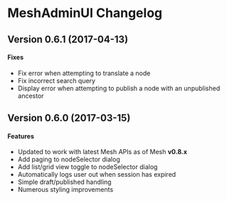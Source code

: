 # MeshAdminUI Changelog

## Version 0.6.1 (2017-04-13)

#### Fixes
* Fix error when attempting to translate a node
* Fix incorrect search query
* Display error when attempting to publish a node with an unpublished ancestor

## Version 0.6.0 (2017-03-15)

#### Features
* Updated to work with latest Mesh APIs as of Mesh **v0.8.x**
* Add paging to nodeSelector dialog
* Add list/grid view toggle to nodeSelector dialog
* Automatically logs user out when session has expired
* Simple draft/published handling
* Numerous styling improvements
